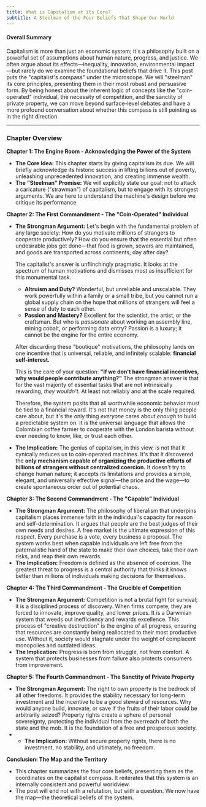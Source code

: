 ```yaml
---
title: What is Capitalism at its Core?
subtitle: A Steelman of the Four Beliefs That Shape Our World
---
```


<!-- At its core, capitalism is a system built on four fundamental beliefs.. -->

#### **Overall Summary**

Capitalism is more than just an economic system; it's a philosophy built on a powerful set of assumptions about human nature, progress, and justice. We often argue about its effects—inequality, innovation, environmental impact—but rarely do we examine the foundational beliefs that drive it. This post puts the "capitalist's compass" under the microscope. We will "steelman" its core principles, presenting them in their most robust and persuasive form. By being honest about the inherent logic of concepts like the "coin-operated" individual, the necessity of competition, and the sanctity of private property, we can move beyond surface-level debates and have a more profound conversation about whether this compass is still pointing us in the right direction.

---

### **Chapter Overview**

**Chapter 1: The Engine Room - Acknowledging the Power of the System**

*   **The Core Idea:** This chapter starts by giving capitalism its due. We will briefly acknowledge its historic success in lifting billions out of poverty, unleashing unprecedented innovation, and creating immense wealth.
*   **The "Steelman" Promise:** We will explicitly state our goal: not to attack a caricature ("strawman") of capitalism, but to engage with its strongest arguments. We are here to understand the machine's design before we critique its performance.

**Chapter 2: The First Commandment - The "Coin-Operated" Individual**

*   **The Strongman Argument:** Let's begin with the fundamental problem of any large society: How do you motivate millions of strangers to cooperate productively? How do you ensure that the essential but often undesirable jobs get done—that food is grown, sewers are maintained, and goods are transported across continents, day after day?

    The capitalist's answer is unflinchingly pragmatic. It looks at the spectrum of human motivations and dismisses most as insufficient for this monumental task.
    *   **Altruism and Duty?** Wonderful, but unreliable and unscalable. They work powerfully within a family or a small tribe, but you cannot run a global supply chain on the hope that millions of strangers will feel a sense of duty to each other.
    *   **Passion and Mastery?** Excellent for the scientist, the artist, or the craftsman. But who is *passionate* about working an assembly line, mining cobalt, or performing data entry? Passion is a luxury; it cannot be the engine for the entire economy.

    After discarding these "boutique" motivations, the philosophy lands on one incentive that is universal, reliable, and infinitely scalable: **financial self-interest.**

    This is the core of your question: **"If we don't have financial incentives, why would people contribute anything?"** The strongman answer is that for the vast majority of essential tasks that are not intrinsically rewarding, *they wouldn't*. At least not reliably and at the scale required.

    Therefore, the system posits that all worthwhile economic behavior must be tied to a financial reward. It's not that money is the only thing people care about, but it's the only thing *everyone* cares about *enough* to build a predictable system on. It is the universal language that allows the Colombian coffee farmer to cooperate with the London barista without ever needing to know, like, or trust each other.

*   **The Implication:** The genius of capitalism, in this view, is not that it cynically reduces us to coin-operated machines. It's that it discovered the **only mechanism capable of organizing the productive efforts of billions of strangers without centralized coercion.** It doesn't try to change human nature; it accepts its limitations and provides a simple, elegant, and universally effective signal—the price and the wage—to create spontaneous order out of potential chaos.

**Chapter 3: The Second Commandment - The "Capable" Individual**

*   **The Strongman Argument:** The philosophy of liberalism that underpins capitalism places immense faith in the individual's capacity for reason and self-determination. It argues that people are the best judges of their own needs and desires. A free market is the ultimate expression of this respect. Every purchase is a vote, every business a proposal. The system works best when capable individuals are left free from the paternalistic hand of the state to make their own choices, take their own risks, and reap their own rewards.
*   **The Implication:** Freedom is defined as the absence of coercion. The greatest threat to progress is a central authority that thinks it knows better than millions of individuals making decisions for themselves.

**Chapter 4: The Third Commandment - The Crucible of Competition**

*   **The Strongman Argument:** Competition is not a brutal fight for survival; it is a disciplined process of discovery. When firms compete, they are forced to innovate, improve quality, and lower prices. It is a Darwinian system that weeds out inefficiency and rewards excellence. This process of "creative destruction" is the engine of all progress, ensuring that resources are constantly being reallocated to their most productive use. Without it, society would stagnate under the weight of complacent monopolies and outdated ideas.
*   **The Implication:** Progress is born from struggle, not from comfort. A system that protects businesses from failure also protects consumers from improvement.

**Chapter 5: The Fourth Commandment - The Sanctity of Private Property**

*   **The Strongman Argument:** The right to own property is the bedrock of all other freedoms. It provides the stability necessary for long-term investment and the incentive to be a good steward of resources. Why would anyone build, innovate, or save if the fruits of their labor could be arbitrarily seized? Property rights create a sphere of personal sovereignty, protecting the individual from the overreach of both the state and the mob. It is the foundation of a free and prosperous society.
*   - **The Implication:** Without secure property rights, there is no investment, no stability, and ultimately, no freedom.

**Conclusion: The Map and the Territory**

*   This chapter summarizes the four core beliefs, presenting them as the coordinates on the capitalist compass. It reiterates that this system is an internally consistent and powerful worldview.
*   The post will end not with a refutation, but with a question. We now have the map—the theoretical beliefs of the system.